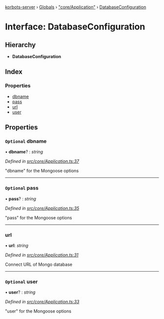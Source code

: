 [korbots-server](../README.md) › [Globals](../globals.md) › ["core/Application"](../modules/_core_application_.md) › [DatabaseConfiguration](_core_application_.databaseconfiguration.md)

# Interface: DatabaseConfiguration

## Hierarchy

* **DatabaseConfiguration**

## Index

### Properties

* [dbname](_core_application_.databaseconfiguration.md#optional-dbname)
* [pass](_core_application_.databaseconfiguration.md#optional-pass)
* [url](_core_application_.databaseconfiguration.md#url)
* [user](_core_application_.databaseconfiguration.md#optional-user)

## Properties

### `Optional` dbname

• **dbname**? : *string*

*Defined in [src/core/Application.ts:37](https://github.com/Xisabla/Korbots/blob/312334d/server/src/core/Application.ts#L37)*

"dbname" for the Mongoose options

___

### `Optional` pass

• **pass**? : *string*

*Defined in [src/core/Application.ts:35](https://github.com/Xisabla/Korbots/blob/312334d/server/src/core/Application.ts#L35)*

"pass" for the Mongoose options

___

###  url

• **url**: *string*

*Defined in [src/core/Application.ts:31](https://github.com/Xisabla/Korbots/blob/312334d/server/src/core/Application.ts#L31)*

Connect URL of Mongo database

___

### `Optional` user

• **user**? : *string*

*Defined in [src/core/Application.ts:33](https://github.com/Xisabla/Korbots/blob/312334d/server/src/core/Application.ts#L33)*

"user" for the Mongoose options
